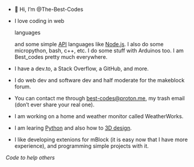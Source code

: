 - 👋 Hi, I’m @The-Best-Codes
- I love coding in web <p id="best-codes-langs" title="HTML, JavaScript, CSS, PHP, etc.">languages</p> and some simple <a href="https://en.wikipedia.org/wiki/API">API</a> languages like <a href="https://en.wikipedia.org/wiki/Node.js">Node.js</a>. I also do some micropython, bash, c++, etc. I do some stuff with Arduinos too. I am Best_codes pretty much everywhere.
- I have a dev.to, a Stack Overflow, a GitHub, and more.
- I do web dev and software dev and half moderate for the makeblock forum.
- You can contact me through best-codes@proton.me, my trash email (don’t ever share your real one).

- I am working on a home and weather monitor called WeatherWorks.
- I am learing <a href="https://en.wikipedia.org/wiki/Python_(programming_language)">Python</a> and also how to <a href="https://www.printables.com/@Best_codes">3D design</a>. 
- I like developing extenions for mBlock (it is easy now that I have more experience), and programming simple projects with it.

*Code to help others*

<!---
The-Best-Codes/The-Best-Codes is a ✨ special ✨ repository because its `README.md` (this file) appears on your GitHub profile.
You can click the Preview link to take a look at your changes.
--->

